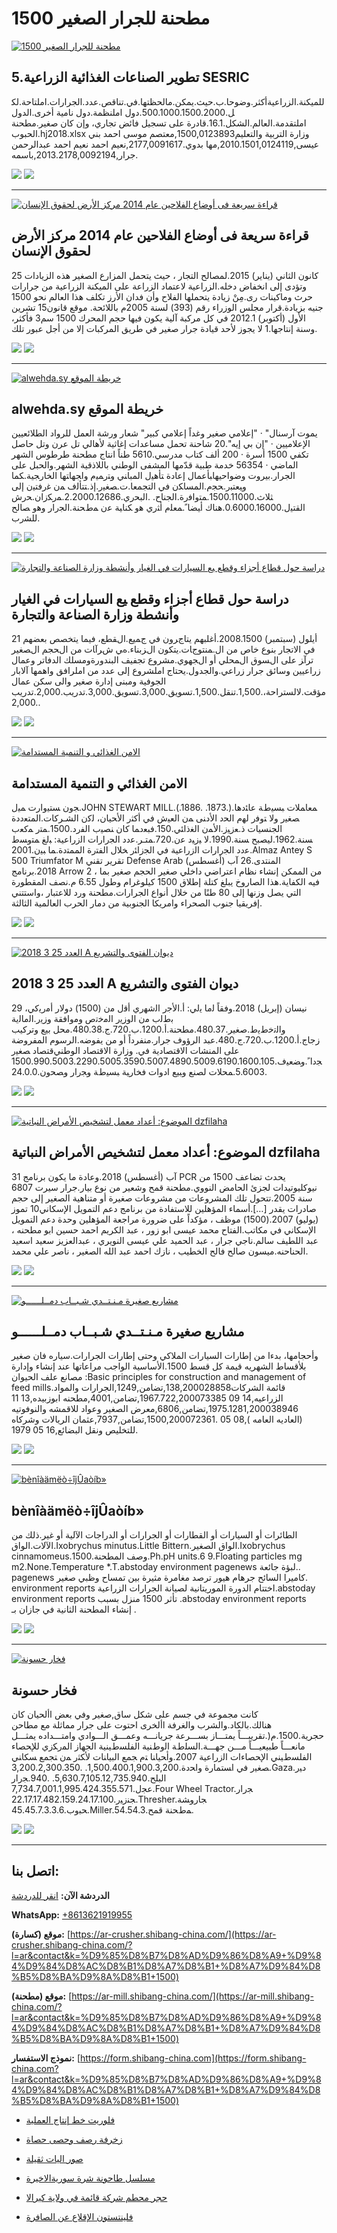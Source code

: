# مطحنة للجرار الصغير 1500

<a href="https://swt.shibang-china.com/?l=ar&img&k=%D9%85%D8%B7%D8%AD%D9%86%D8%A9+%D9%84%D9%84%D8%AC%D8%B1%D8%A7%D8%B1+%D8%A7%D9%84%D8%B5%D8%BA%D9%8A%D8%B1+1500" target="_blank">![مطحنة للجرار الصغير 1500](http://static.shibang-china.com/all-800x300/1489.jpg)</a>

## 5.تطوير الصناعات الغذائية الزراعية SESRIC
للميكنة.الزراعيةأكثر.وضوحا.ب.حيث.يمكن.مالحظتها.في.تناقص.عدد.الجرارات.املتاحة.لكل.500.1000.1500.2000.دول املنظمة.دول نامية أخرى.الدول املتقدمة.العالم.الشكل.16.1.قادرة على تسجيل فائض تجاري، وإن كان صغير.مطحنة الحبوب.hj2018.xlsx وزارة التربية والتعليم1500,0123893,معتصم موسى احمد بني عيسى,2010.1501,0124119,مها بدوي.2177,0091617,نعيم احمد نعيم احمد عبدالرحمن جرار,2013.2178,0092194,باسمه.


<a href="https://whatsapp.shibangsoft.com/WhatsApp.php" target="_blank" title="WhatsApp">![](http://static.shibang-china.com/icon/whatsapp.png)</a> <a href="https://swt.shibang-china.com/?l=ar&icon&k=%D9%85%D8%B7%D8%AD%D9%86%D8%A9+%D9%84%D9%84%D8%AC%D8%B1%D8%A7%D8%B1+%D8%A7%D9%84%D8%B5%D8%BA%D9%8A%D8%B1+1500" target="_blank">![](http://static.shibang-china.com/icon/chat-ar.png)</a>

---

<a href="https://swt.shibang-china.com/?l=ar&img&k=%D9%85%D8%B7%D8%AD%D9%86%D8%A9+%D9%84%D9%84%D8%AC%D8%B1%D8%A7%D8%B1+%D8%A7%D9%84%D8%B5%D8%BA%D9%8A%D8%B1+1500" target="_blank">![قراءة سريعة فى أوضاع الفلاحين عام 2014 مركز الأرض لحقوق الإنسان](http://static.shibang-china.com/all-800x300/488.jpg)</a>

## قراءة سريعة فى أوضاع الفلاحين عام 2014 مركز الأرض لحقوق الإنسان
25 كانون الثاني (يناير) 2015.لمصالح التجار ، حيث يتحمل المزارع الصغير هذه الزيادات وتؤدى إلى انخفاض دخله.الزراعية لاعتماد الزراعة على الميكنة الزراعية من جرارات حرث وماكينات رى.مِنْ زيادة يتحملها الفلاح وأن فدان الأرز تكلف هذا العالم نحو 1500 جنيه بزيادة.قرار مجلس الوزراء رقم (393) لسنة 2005م باللائحة. موقع قانون15 تشرين الأول (أكتوبر) 2012.1 في كل مركبة آلية يكون فيها حجم المحرك 1500 سم3 فأكثر، وسنة إنتاجها.1 لا يجوز لأحد قيادة جرار صغير في طريق المركبات إلا من أجل عبور تلك.


<a href="https://whatsapp.shibangsoft.com/WhatsApp.php" target="_blank" title="WhatsApp">![](http://static.shibang-china.com/icon/whatsapp.png)</a> <a href="https://swt.shibang-china.com/?l=ar&icon&k=%D9%85%D8%B7%D8%AD%D9%86%D8%A9+%D9%84%D9%84%D8%AC%D8%B1%D8%A7%D8%B1+%D8%A7%D9%84%D8%B5%D8%BA%D9%8A%D8%B1+1500" target="_blank">![](http://static.shibang-china.com/icon/chat-ar.png)</a>

---

<a href="https://swt.shibang-china.com/?l=ar&img&k=%D9%85%D8%B7%D8%AD%D9%86%D8%A9+%D9%84%D9%84%D8%AC%D8%B1%D8%A7%D8%B1+%D8%A7%D9%84%D8%B5%D8%BA%D9%8A%D8%B1+1500" target="_blank">![alwehda.sy خريطة الموقع](http://static.shibang-china.com/all-800x300/1490.jpg)</a>

## alwehda.sy خريطة الموقع
يموت آرسنال&quot; &middot; &quot;إعلامي صغير وغداً إعلامي كبير&quot; شعار ورشة العمل للرواد الطلائعيين الإعلاميين &middot; &quot;إن بي إيه&quot;.20 شاحنة تحمل مساعدات إغاثية لأهالي تل عرن وتل حاصل تكفي 1500 أسرة &middot; 200 ألف كتاب مدرسي.5610 طناً انتاج مطحنة طرطوس الشهر الماضي &middot; 56354 خدمة طبية قدّمها المشفى الوطني باللاذقية الشهر.والحبل على الجرار.بيروت وضواحيهاﺒﺄﻋﻤﺎل ﺇﻋﺎﺩﺓ ﺘﺄﻫﻴل ﺍﻟﻤﺒﺎﻨﻲ ﻭﺘﺭﻤﻴﻡ ﻭﺍﺠﻬﺎﺘﻬﺎ ﺍﻟﺨﺎﺭﺠﻴﺔ.ﻜﻤﺎ ﻭﻴﻌﺘﺒﺭ.ﺤﺠﻡ.ﺍﻟﻤﺴﺎﻜﻥ ﻓﻲ ﺍﻟﺘﺠﻤﻌﺎ.ﺕ.ﺼﻐﻴﺭ.ﺇﺫ.ﺘﺘﺄﻟﻑ ﻤﻥ ﻏﺭﻓﺘﻴﻥ ﺇﻟﻰ ﺜﻼﺙ.1500.11000.ﻤﺘﻭﺍﻓﺭﺓ.ﺍﻟﺠﻨﺎﺡ. .ﺍﻟﺒﺤﺭﻱ.2.2000.12686.ﻤﺭﻜﺯﺍﻥ.ﺤﺭﺵ ﺍﻟﻘﺘﻴل.0.6000.16000.ﻫﻨﺎﻙ ﺃﻴﻀﺎﹰ.ﻤﻌﻠﻡ ﺃﺜﺭﻱ ﻫﻭ ﻜﻨﺎﻴﺔ ﻋﻥ ﻤﻁﺤﻨﺔ.ﺍﻟﺠﺭﺍﺭ ﻭﻫﻭ ﺼﺎﻟﺢ ﻟﻠﺸﺭﺏ.


<a href="https://whatsapp.shibangsoft.com/WhatsApp.php" target="_blank" title="WhatsApp">![](http://static.shibang-china.com/icon/whatsapp.png)</a> <a href="https://swt.shibang-china.com/?l=ar&icon&k=%D9%85%D8%B7%D8%AD%D9%86%D8%A9+%D9%84%D9%84%D8%AC%D8%B1%D8%A7%D8%B1+%D8%A7%D9%84%D8%B5%D8%BA%D9%8A%D8%B1+1500" target="_blank">![](http://static.shibang-china.com/icon/chat-ar.png)</a>

---

<a href="https://swt.shibang-china.com/?l=ar&img&k=%D9%85%D8%B7%D8%AD%D9%86%D8%A9+%D9%84%D9%84%D8%AC%D8%B1%D8%A7%D8%B1+%D8%A7%D9%84%D8%B5%D8%BA%D9%8A%D8%B1+1500" target="_blank">![دراﺳﺔ ﺣﻮل ﻗﻄﺎع أﺟﺰاء وﻗﻄﻊ ﻴﻊ اﻟﺴﻴﺎرات ﻓﻲ اﻟﻐﻴﺎر وأﻧﺸﻄﺔ وزارة الصناعة والتجارة](http://static.shibang-china.com/all-800x300/1007.jpg)</a>

## دراﺳﺔ ﺣﻮل ﻗﻄﺎع أﺟﺰاء وﻗﻄﻊ ﻴﻊ اﻟﺴﻴﺎرات ﻓﻲ اﻟﻐﻴﺎر وأﻧﺸﻄﺔ وزارة الصناعة والتجارة
21 أيلول (سبتمبر) 2008.1500.أﻏﻠﺒﻬﻢ ﻳﺘﺎﺝﺮون ﻓﻲ ﺝﻤﻴﻊ.اﻝﻘﻄﻊ، ﻓﻴﻤﺎ ﻳﺘﺨﺼﺺ ﺑﻌﻀﻬﻢ ﻓﻲ اﻻﺗﺠﺎر ﺑﻨﻮع ﺧﺎص ﻣﻦ اﻝ.ﻤﻨﺘﻮﺝﺎت.ﻳﺘﻜﻮن اﻝﺰﺑﻨﺎء.هﻲ ﺵﺮآﺎت ﻣﻦ اﻝﺤﺠﻢ اﻝﺼﻐﻴﺮ ﺗﺮآﺰ ﻋﻠﻰ اﻝﺴﻮق اﻝﻤﺤﻠﻲ أو اﻝﺠﻬﻮي.مشروع تجفيف البندورةومسلك الدفاتر وعمال زراعيين وسائق جرار زراعي.والجدول.يحتاج املشروع إلى عدد من املرافق واهمها آلابار الجوفية ومبنى إدارة صغير والى سكن عمال مؤقت.لالستراحة،.1,500.تنقل.1,500.تسويق.3,000.تسويق.3,000.تدريب.2,000.تدريب.2,000.


<a href="https://whatsapp.shibangsoft.com/WhatsApp.php" target="_blank" title="WhatsApp">![](http://static.shibang-china.com/icon/whatsapp.png)</a> <a href="https://swt.shibang-china.com/?l=ar&icon&k=%D9%85%D8%B7%D8%AD%D9%86%D8%A9+%D9%84%D9%84%D8%AC%D8%B1%D8%A7%D8%B1+%D8%A7%D9%84%D8%B5%D8%BA%D9%8A%D8%B1+1500" target="_blank">![](http://static.shibang-china.com/icon/chat-ar.png)</a>

---

<a href="https://swt.shibang-china.com/?l=ar&img&k=%D9%85%D8%B7%D8%AD%D9%86%D8%A9+%D9%84%D9%84%D8%AC%D8%B1%D8%A7%D8%B1+%D8%A7%D9%84%D8%B5%D8%BA%D9%8A%D8%B1+1500" target="_blank">![الامن الغذائي و التنمية المستدامة](http://static.shibang-china.com/all-800x300/1296.jpg)</a>

## الامن الغذائي و التنمية المستدامة
ﺠون ﺴﺘﻴوارت ﻤﻴل.JOHN STEWART MILL.(.1886. .1873.).ﻤﻌﺎﻤﻼت ﺒﺴﻴطﺔ ﻋﺎﺌدﻫﺎ ﺼﻐﻴر وﻻ ﺘوﻓر ﻟﻬم اﻟﺤد اﻷدﻨﯽ ﻤن اﻟﻌﻴش ﻓﻲ أﮐﺜر اﻷﺤﻴﺎن، ﻟﮐن اﻟﺸـرﮐﺎت.اﻟﻤﺘﻌددة اﻟﺠﻨﺴﻴﺎت ذ.ﻌزﻴز.اﻷﻤن اﻟﻐذاﺌﻲ.150.ﻓﺒﻌدﻤﺎ ﮐﺎن ﻨﺼﻴب اﻟﻔرد.1500.ﻤﺘر ﻤﮐﻌب ﺴﻨﺔ.1962.ﻟﻴﺼﺒﺢ ﺴﻨﺔ.1990.ﻻ ﻴزﻴد ﻋن.720.ﻤﺘـر.ﻋدد اﻟﺠرارات اﻟزراﻋﻴﺔ: ﺒﻟﻎ ﻤﺘوﺴط ﻋدد اﻟﺠرارات اﻟزراﻋﻴﺔ ﻓﻲ اﻟﺠزاﺌر ﺨﻼل اﻟﻔﺘرة اﻟﻤﻤﺘدة.ﻤﺎ ﺒﻴن.2001.Almaz Antey S 500 Triumfator M تقرير تقني Defense Arab المنتدى.26 آب (أغسطس) 2018.برنامج Arrow 2 ، من الممكن إنشاء نظام اعتراضي داخلي صغير الحجم صغير بما فيه الكفاية.هذا الصاروخ يبلغ كتلة إطلاق 1500 كيلوغرام وطول 6.55 م.نصف المقطورة التي يصل وزنها إلى 80 طنًا من خلال أنواع الجرارات.مطحنة ورد للاعتبار ،واستتني إفريقيا جنوب الصحراء وامريكا الجنوبية من دمار الحرب العالمية الثالثة.


<a href="https://whatsapp.shibangsoft.com/WhatsApp.php" target="_blank" title="WhatsApp">![](http://static.shibang-china.com/icon/whatsapp.png)</a> <a href="https://swt.shibang-china.com/?l=ar&icon&k=%D9%85%D8%B7%D8%AD%D9%86%D8%A9+%D9%84%D9%84%D8%AC%D8%B1%D8%A7%D8%B1+%D8%A7%D9%84%D8%B5%D8%BA%D9%8A%D8%B1+1500" target="_blank">![](http://static.shibang-china.com/icon/chat-ar.png)</a>

---

<a href="https://swt.shibang-china.com/?l=ar&img&k=%D9%85%D8%B7%D8%AD%D9%86%D8%A9+%D9%84%D9%84%D8%AC%D8%B1%D8%A7%D8%B1+%D8%A7%D9%84%D8%B5%D8%BA%D9%8A%D8%B1+1500" target="_blank">![2018 3 25 العدد A ديوان الفتوى والتشريع](http://static.shibang-china.com/all-800x300/539.jpg)</a>

## 2018 3 25 العدد A ديوان الفتوى والتشريع
29 نيسان (إبريل) 2018.وﻓﻘﺎً ﻟﻣﺎ ﯾﻟﻲ: أ.اﻷﺟر اﻟﺷﮭري أﻗل ﻣن (1500) دوﻻر أﻣرﯾﮐﻲ، ﺑطﻟب ﻣن اﻟوزﯾر اﻟﻣﺧﺗص وﻣواﻓﻘﺔ وزﯾر.اﻟﻣﺎﻟﯾﺔ واﻟﺗﺧطﯾط.صغير.480.37.مطحنة.أ.1200.ب.720.ج.480.38.محل بيع وتركيب زجاج.أ.1200.ب.720.ج.480.عبد الرؤوف جرار.منفرداً أو من يفوضه.الرسوم المفروضة على المنشات الاقتصادية في. وزارة الاقتصاد الوطنيﻗﺘﺼﺎﺩ ﺼﻐﻴﺭ ﺠﺩﺍﹰ.ﻭﻀﻌﻴﻑ.1500.990.5003.2290.5005.3590.5007.4890.5009.6190.1600.1055.6003.ﻤﺤﻼﺕ ﻟﺼﻨﻊ ﻭﺒﻴﻊ ﺍﺩﻭﺍﺕ ﻓﺨﺎﺭﻴﺔ ﺒﺴﻴﻁﺔ ﻭﺠﺭﺍﺭ ﻭﺼﺤﻭﻥ.24.0.0.


<a href="https://whatsapp.shibangsoft.com/WhatsApp.php" target="_blank" title="WhatsApp">![](http://static.shibang-china.com/icon/whatsapp.png)</a> <a href="https://swt.shibang-china.com/?l=ar&icon&k=%D9%85%D8%B7%D8%AD%D9%86%D8%A9+%D9%84%D9%84%D8%AC%D8%B1%D8%A7%D8%B1+%D8%A7%D9%84%D8%B5%D8%BA%D9%8A%D8%B1+1500" target="_blank">![](http://static.shibang-china.com/icon/chat-ar.png)</a>

---

<a href="https://swt.shibang-china.com/?l=ar&img&k=%D9%85%D8%B7%D8%AD%D9%86%D8%A9+%D9%84%D9%84%D8%AC%D8%B1%D8%A7%D8%B1+%D8%A7%D9%84%D8%B5%D8%BA%D9%8A%D8%B1+1500" target="_blank">![الموضوع: أعداد معمل لتشخيص الأمراض النباتية dzfilaha](http://static.shibang-china.com/all-800x300/1527.jpg)</a>

## الموضوع: أعداد معمل لتشخيص الأمراض النباتية dzfilaha
31 آب (أغسطس) 2018.وعادة ما يكون برنامج PCR يحدث تضاعف 1500 من نيوكليوتيدات لجزئ الحامض النووي.مطحنة قمح وشعير من نوع بيار.جرار سيرت 6807 سنة 2005.تتحول تلك المشروعات من مشروعات صغيرة أو متناهية الصغير إلى حجم صادرات يقدر […].أسماء المؤهلين للاستفادة من برنامج دعم التمويل الإسكاني10 تموز (يوليو) 2007.(1500) موظف ، مؤكداً على ضرورة مراجعة المؤهلين وحدة دعم التمويل الإسكاني في مكاتب.الفتاح محمد عيسى ابو زور ، عبد الكريم احمد حسين ابو مطحنه ، عبد اللطيف سالم.ناجي جرار ، عبد الحميد علي عيسى النويري ، عبدالعزيز سعيد اسعيد الحناحنه.ميسون صالح فالح الخطيب ، نازك احمد عبد الله الصغير ، ناصر علي محمد.


<a href="https://whatsapp.shibangsoft.com/WhatsApp.php" target="_blank" title="WhatsApp">![](http://static.shibang-china.com/icon/whatsapp.png)</a> <a href="https://swt.shibang-china.com/?l=ar&icon&k=%D9%85%D8%B7%D8%AD%D9%86%D8%A9+%D9%84%D9%84%D8%AC%D8%B1%D8%A7%D8%B1+%D8%A7%D9%84%D8%B5%D8%BA%D9%8A%D8%B1+1500" target="_blank">![](http://static.shibang-china.com/icon/chat-ar.png)</a>

---

<a href="https://swt.shibang-china.com/?l=ar&img&k=%D9%85%D8%B7%D8%AD%D9%86%D8%A9+%D9%84%D9%84%D8%AC%D8%B1%D8%A7%D8%B1+%D8%A7%D9%84%D8%B5%D8%BA%D9%8A%D8%B1+1500" target="_blank">![مشاريع صغيرة مـنـتــدي شـبــاب دمــلــــــو](http://static.shibang-china.com/all-800x300/345.jpg)</a>

## مشاريع صغيرة مـنـتــدي شـبــاب دمــلــــــو
وأحجامها، بدءا من إطارات السيارات الملاكي وحتى إطارات الجرارات.سياره فان صغير بلأقساط الشهريه قيمة كل قسط 1500.الأساسية الواجب مراعاتها عند إنشاء وإدارة مصانع علف الحيوان :Basic principles for construction and management of feed mills.قائمة الشركات138,200028858,تضامن,1249,الجرارات والمواد الزراعيه,14 09 1967.722,200073385,تضامن,4001,مطحنه ابوزبيده,13 11 1975.1281,200038946,تضامن,6806,معرض الصغير وعواد للاقمشه والنوفوتيه (العاديه العامه ),08 05 .1500,200072361,تضامن,7937,عثمان الريالات وشركاه للتخليص ونقل البضائع,16 05 1979.


<a href="https://whatsapp.shibangsoft.com/WhatsApp.php" target="_blank" title="WhatsApp">![](http://static.shibang-china.com/icon/whatsapp.png)</a> <a href="https://swt.shibang-china.com/?l=ar&icon&k=%D9%85%D8%B7%D8%AD%D9%86%D8%A9+%D9%84%D9%84%D8%AC%D8%B1%D8%A7%D8%B1+%D8%A7%D9%84%D8%B5%D8%BA%D9%8A%D8%B1+1500" target="_blank">![](http://static.shibang-china.com/icon/chat-ar.png)</a>

---

<a href="https://swt.shibang-china.com/?l=ar&img&k=%D9%85%D8%B7%D8%AD%D9%86%D8%A9+%D9%84%D9%84%D8%AC%D8%B1%D8%A7%D8%B1+%D8%A7%D9%84%D8%B5%D8%BA%D9%8A%D8%B1+1500" target="_blank">![bènîàämëò÷îjÛaòíb»](http://static.shibang-china.com/all-800x300/485.jpg)</a>

## bènîàämëò÷îjÛaòíb»
اﻟﻄﺎﺋﺮات أو اﻟﺴﻴﺎرات أو اﻟﻘﻄﺎرات أو اﻟﺠﺮارات أو اﻟﺪراﺟﺎت اﻵﻟﻴﺔ أو ﻏﻴﺮ.ذﻟﻚ ﻣﻦ اﻵﻻت.اﻟﻮاق.Ixobrychus minutus.Little Bittern.اﻟﻮاق اﻟﺼﻐﻴﺮ.Ixobrychus cinnamomeus.وﺻﻒ اﻟﻤﻄﺤﻨﺔ.1500.Ph.pH units.6 9.Floating particles mg m2.None.Temperature *.T.abstoday environment pagenews لبؤة جائعة.. pagenews كاميرا السائح جرهام هيور ترصد مغامرة مثيرة بين تمساح وظبي صغير. environment reports اختتام الدورة الموريتانية لصيانة الجرارات الزراعية.abstoday environment reports تأثر 1500 منزل بسبب .abstoday environment reports إنشاء المطحنة الثانية في جازان بـ .


<a href="https://whatsapp.shibangsoft.com/WhatsApp.php" target="_blank" title="WhatsApp">![](http://static.shibang-china.com/icon/whatsapp.png)</a> <a href="https://swt.shibang-china.com/?l=ar&icon&k=%D9%85%D8%B7%D8%AD%D9%86%D8%A9+%D9%84%D9%84%D8%AC%D8%B1%D8%A7%D8%B1+%D8%A7%D9%84%D8%B5%D8%BA%D9%8A%D8%B1+1500" target="_blank">![](http://static.shibang-china.com/icon/chat-ar.png)</a>

---

<a href="https://swt.shibang-china.com/?l=ar&img&k=%D9%85%D8%B7%D8%AD%D9%86%D8%A9+%D9%84%D9%84%D8%AC%D8%B1%D8%A7%D8%B1+%D8%A7%D9%84%D8%B5%D8%BA%D9%8A%D8%B1+1500" target="_blank">![فخار حسونة](http://static.shibang-china.com/all-800x300/582.jpg)</a>

## فخار حسونة
كانت مجموعة في جسم على شكل ساق,صغير وفي بعض األحيان كان هنالك.بالكاد.والشرب والغرفة األخرى احتوت على جرار مماثلة مع مطاحن حجرية.1500.م(.تقريبـــاً يمتـــاز بســـرعة جريانـــه وعمـــق الـــوادي وامتـــداده يمثـــل مانعـــاً طبيعيـــاً مـــن جهـــة.ﺍﻟﺴﻠﻁﺔ ﺍﻟﻭﻁﻨﻴﺔ ﺍﻟﻔﻠﺴﻁﻴﻨﻴﺔ ﺍﻟﺠﻬﺎﺯ ﺍﻟﻤﺭﻜﺯﻱ ﻟﻺﺤﺼﺎﺀ ﺍﻟﻔﻠﺴﻁﻴﻨﻲ ﺍﻹﺤﺼﺎﺀﺍﺕ ﺍﻟﺯﺭﺍﻋﻴﺔ 2007.ﻭﺃﺤﻴﺎﻨﺎ ﺘﻡ ﺠﻤﻊ ﺍﻟﺒﻴﺎﻨﺎﺕ ﻷﻜﺜﺭ ﻤﻥ ﺘﺠﻤﻊ ﺴﻜﺎﻨﻲ ﺼﻐﻴﺭ ﻓﻲ ﺍﺴﺘﻤﺎﺭﺓ ﻭﺍﺤﺩﺓ.1,500.400.1,900.3,200. .3,200.2,300.350.Gaza.ﺩﻴﺭ ﺍﻟﺒﻠﺢ.5,630.7,105.12,735.940. .940.ﺠﺭﺍﺭ ﻋﺠل.7,734.7,001.1,995.424.355.571.Four Wheel Tractor.ﺠﺭﺍﺭ ﺠﻨﺯﻴﺭ.22.17.17.482.159.24.17.100.Thresher.ﺠﺎﺭﻭﺸﺔ ﺤﺒﻭﺏ.45.45.7.3.3.6.Miller.ﻤﻁﺤﻨﺔ ﻗﻤﺢ.54.54.3.


<a href="https://whatsapp.shibangsoft.com/WhatsApp.php" target="_blank" title="WhatsApp">![](http://static.shibang-china.com/icon/whatsapp.png)</a> <a href="https://swt.shibang-china.com/?l=ar&icon&k=%D9%85%D8%B7%D8%AD%D9%86%D8%A9+%D9%84%D9%84%D8%AC%D8%B1%D8%A7%D8%B1+%D8%A7%D9%84%D8%B5%D8%BA%D9%8A%D8%B1+1500" target="_blank">![](http://static.shibang-china.com/icon/chat-ar.png)</a>

---
## اتصل بنا:

**الدردشة الآن:** [انقر للدردشة](https://swt.shibang-china.com?l=ar&contact&k=%D9%85%D8%B7%D8%AD%D9%86%D8%A9+%D9%84%D9%84%D8%AC%D8%B1%D8%A7%D8%B1+%D8%A7%D9%84%D8%B5%D8%BA%D9%8A%D8%B1+1500)

**WhatsApp:**  [+8613621919955](https://whatsapp.shibangsoft.com/WhatsApp.php)

**موقع (كسارة):** [https://ar-crusher.shibang-china.com/](https://ar-crusher.shibang-china.com/?l=ar&contact&k=%D9%85%D8%B7%D8%AD%D9%86%D8%A9+%D9%84%D9%84%D8%AC%D8%B1%D8%A7%D8%B1+%D8%A7%D9%84%D8%B5%D8%BA%D9%8A%D8%B1+1500)

**موقع (مطحنة):** [https://ar-mill.shibang-china.com/](https://ar-mill.shibang-china.com/?l=ar&contact&k=%D9%85%D8%B7%D8%AD%D9%86%D8%A9+%D9%84%D9%84%D8%AC%D8%B1%D8%A7%D8%B1+%D8%A7%D9%84%D8%B5%D8%BA%D9%8A%D8%B1+1500)

**نموذج الاستفسار:** [https://form.shibang-china.com](https://form.shibang-china.com?l=ar&contact&k=%D9%85%D8%B7%D8%AD%D9%86%D8%A9+%D9%84%D9%84%D8%AC%D8%B1%D8%A7%D8%B1+%D8%A7%D9%84%D8%B5%D8%BA%D9%8A%D8%B1+1500)

* [فلوريت خط إنتاج العملية](../34/%D9%81%D9%84%D9%88%D8%B1%D9%8A%D8%AA%20%D8%AE%D8%B7%20%D8%A5%D9%86%D8%AA%D8%A7%D8%AC%20%D8%A7%D9%84%D8%B9%D9%85%D9%84%D9%8A%D8%A9.md)

* [زخرفة رصف وحصى حصاة](../34/%D8%B2%D8%AE%D8%B1%D9%81%D8%A9%20%D8%B1%D8%B5%D9%81%20%D9%88%D8%AD%D8%B5%D9%89%20%D8%AD%D8%B5%D8%A7%D8%A9.md)

* [صور اليات ثقيلة](../34/%D8%B5%D9%88%D8%B1%20%D8%A7%D9%84%D9%8A%D8%A7%D8%AA%20%D8%AB%D9%82%D9%8A%D9%84%D8%A9.md)

* [مسلسل طاحونة شرة سوريةالاخيرة](../34/%D9%85%D8%B3%D9%84%D8%B3%D9%84%20%D8%B7%D8%A7%D8%AD%D9%88%D9%86%D8%A9%20%D8%B4%D8%B1%D8%A9%20%D8%B3%D9%88%D8%B1%D9%8A%D8%A9%D8%A7%D9%84%D8%A7%D8%AE%D9%8A%D8%B1%D8%A9.md)

* [حجر محطم شركة قائمة في ولاية كيرالا](../33/%D8%AD%D8%AC%D8%B1%20%D9%85%D8%AD%D8%B7%D9%85%20%D8%B4%D8%B1%D9%83%D8%A9%20%D9%82%D8%A7%D8%A6%D9%85%D8%A9%20%D9%81%D9%8A%20%D9%88%D9%84%D8%A7%D9%8A%D8%A9%20%D9%83%D9%8A%D8%B1%D8%A7%D9%84%D8%A7.md)

* [فلينتستون الإقلاع عن الصافرة](../34/%D9%81%D9%84%D9%8A%D9%86%D8%AA%D8%B3%D8%AA%D9%88%D9%86%20%D8%A7%D9%84%D8%A5%D9%82%D9%84%D8%A7%D8%B9%20%D8%B9%D9%86%20%D8%A7%D9%84%D8%B5%D8%A7%D9%81%D8%B1%D8%A9.md)